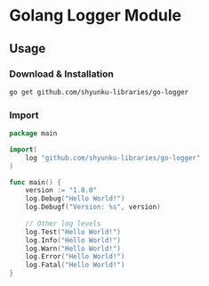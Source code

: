 # Golang Logger Module

## Usage

### Download & Installation

```sh
go get github.com/shyunku-libraries/go-logger
```

### Import

```go
package main

import(
	log "github.com/shyunku-libraries/go-logger"
)

func main() {
	version := "1.0.0"
	log.Debug("Hello World!")
	log.Debugf("Version: %s", version)
	
	// Other log levels
	log.Test("Hello World!")
	log.Info("Hello World!")
	log.Warn("Hello World!")
	log.Error("Hello World!")
	log.Fatal("Hello World!")
}
```

